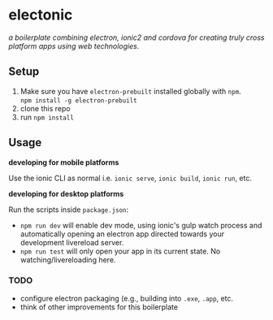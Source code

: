 # electonic
_a boilerplate combining electron, ionic2 and cordova for creating truly cross platform apps using web technologies._

## Setup
1. Make sure you have `electron-prebuilt` installed globally with `npm`.  
`npm install -g electron-prebuilt`
2. clone this repo 
3. run `npm install`

## Usage

**developing for mobile platforms**  

Use the ionic CLI as normal i.e. `ionic serve`, `ionic build`, `ionic run`, etc.  

**developing for desktop platforms**  

Run the scripts inside `package.json`:
- `npm run dev` will enable dev mode, using ionic's gulp watch process and automatically opening an electron app directed towards your development livereload server.
- `npm run test` will only open your app in its current state. No watching/livereloading here.


### TODO
* configure electron packaging (e.g., building into `.exe`, `.app`, etc.
* think of other improvements for this boilerplate
